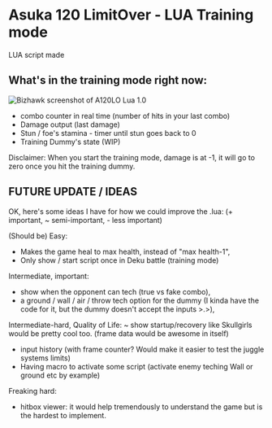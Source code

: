 # Asuka 120 LimitOver - LUA Training mode
LUA script made

## What's in the training mode right now:
![Bizhawk screenshot of A120LO Lua 1.0](https://media.discordapp.net/attachments/606287985801166878/615225027910041611/EmuHawk_2019-08-24_21.58.08.png)
- combo counter in real time (number of hits in your last combo)
- Damage output (last damage)
- Stun / foe's stamina - timer until stun goes back to 0
- Training Dummy's state (WIP)

Disclaimer: When you start the training mode, damage is at -1, it will go to zero once you hit the training dummy.

## FUTURE UPDATE / IDEAS
OK, here's some ideas I have for how we could improve the .lua:
(+ important, ~ semi-important, - less important)

(Should be) Easy:
- Makes the game heal to max health, instead of "max health-1", 
- Only show / start script once in Deku battle (training mode)

Intermediate, important: 
+ show when the opponent can tech (true vs fake combo),
+ a ground / wall / air / throw tech option for the dummy (I kinda have the code for it, but the dummy doesn't accept the inputs >.>),

Intermediate-hard, Quality of Life:
~ show startup/recovery like Skullgirls would be pretty cool too. (frame data would be awesome in itself)
- input history (with frame counter? Would make it easier to test the juggle systems limits)
- Having macro to activate some script (activate enemy teching Wall or ground etc by example)

Freaking hard:
+ hitbox viewer: it would help tremendously to understand the game but is the hardest to implement.
